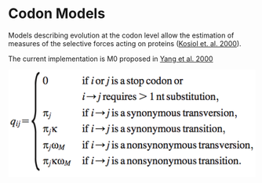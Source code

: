 # Codon Models

Models describing evolution at the codon level allow 
the estimation of measures of the selective forces 
acting on proteins 
([Kosiol et. al. 2000](https://academic.oup.com/mbe/article-abstract/24/7/1464/986344)). 

The current implementation is M0 proposed in 
[Yang et al. 2000](http://www.genetics.org/content/155/1/431.short)

![Substitution rate from codon i to codon j](./figures/codon-q.png)
